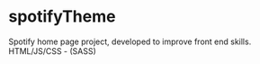 # spotifyTheme
Spotify home page project, developed to improve front end skills.
HTML/JS/CSS - (SASS)